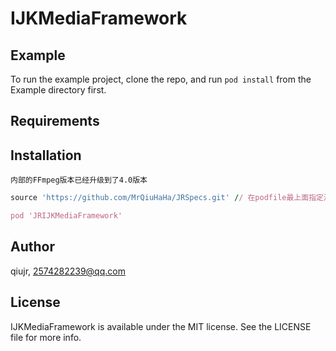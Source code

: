 # IJKMediaFramework

## Example

To run the example project, clone the repo, and run `pod install` from the Example directory first.

## Requirements

## Installation

` 内部的FFmpeg版本已经升级到了4.0版本 `
```ruby
source 'https://github.com/MrQiuHaHa/JRSpecs.git' // 在podfile最上面指定源

pod 'JRIJKMediaFramework'
```

## Author

qiujr, 2574282239@qq.com

## License

IJKMediaFramework is available under the MIT license. See the LICENSE file for more info.

